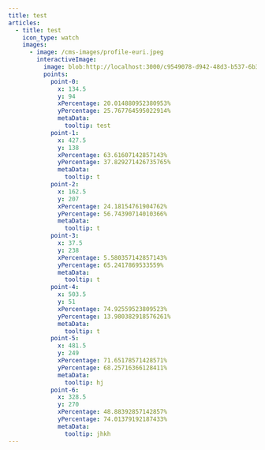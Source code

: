 ```yaml
---
title: test
articles:
  - title: test
    icon_type: watch
    images:
      - image: /cms-images/profile-euri.jpeg
        interactiveImage:
          image: blob:http://localhost:3000/c9549078-d942-48d3-b537-6b390580ca7f
          points:
            point-0:
              x: 134.5
              y: 94
              xPercentage: 20.014880952380953%
              yPercentage: 25.767764595022914%
              metaData:
                tooltip: test
            point-1:
              x: 427.5
              y: 138
              xPercentage: 63.61607142857143%
              yPercentage: 37.829271426735765%
              metaData:
                tooltip: t
            point-2:
              x: 162.5
              y: 207
              xPercentage: 24.18154761904762%
              yPercentage: 56.74390714010366%
              metaData:
                tooltip: t
            point-3:
              x: 37.5
              y: 238
              xPercentage: 5.580357142857143%
              yPercentage: 65.2417869533559%
              metaData:
                tooltip: t
            point-4:
              x: 503.5
              y: 51
              xPercentage: 74.92559523809523%
              yPercentage: 13.980382918576261%
              metaData:
                tooltip: t
            point-5:
              x: 481.5
              y: 249
              xPercentage: 71.65178571428571%
              yPercentage: 68.25716366128411%
              metaData:
                tooltip: hj
            point-6:
              x: 328.5
              y: 270
              xPercentage: 48.88392857142857%
              yPercentage: 74.01379192187433%
              metaData:
                tooltip: jhkh
---
```

